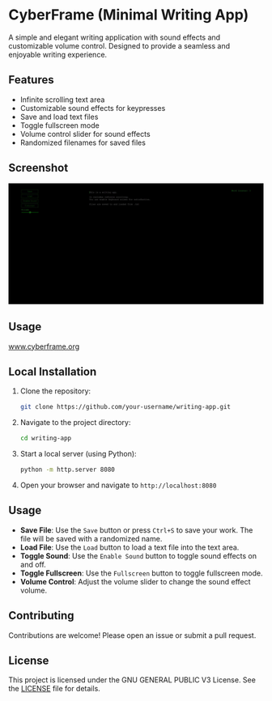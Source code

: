 # CyberFrame (Minimal Writing App)

A simple and elegant writing application with sound effects and customizable volume control. Designed to provide a seamless and enjoyable writing experience.

## Features

- Infinite scrolling text area
- Customizable sound effects for keypresses
- Save and load text files
- Toggle fullscreen mode
- Volume control slider for sound effects
- Randomized filenames for saved files

## Screenshot

![Screenshot](Screenshot.jpg)

## Usage
www.cyberframe.org

## Local Installation

1. Clone the repository:
    ```sh
    git clone https://github.com/your-username/writing-app.git
    ```
2. Navigate to the project directory:
    ```sh
    cd writing-app
    ```
3. Start a local server (using Python):
    ```sh
    python -m http.server 8080
    ```
4. Open your browser and navigate to `http://localhost:8080`

## Usage

- **Save File**: Use the `Save` button or press `Ctrl+S` to save your work. The file will be saved with a randomized name.
- **Load File**: Use the `Load` button to load a text file into the text area.
- **Toggle Sound**: Use the `Enable Sound` button to toggle sound effects on and off.
- **Toggle Fullscreen**: Use the `Fullscreen` button to toggle fullscreen mode.
- **Volume Control**: Adjust the volume slider to change the sound effect volume.

## Contributing

Contributions are welcome! Please open an issue or submit a pull request.

## License

This project is licensed under the GNU GENERAL PUBLIC V3 License. See the [LICENSE](LICENSE) file for details.


